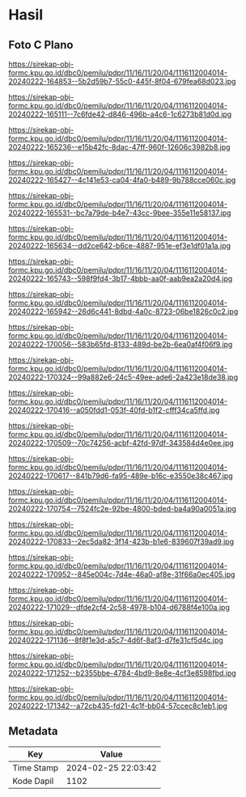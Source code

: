 # Hasil

## Foto C Plano

https://sirekap-obj-formc.kpu.go.id/dbc0/pemilu/pdpr/11/16/11/20/04/1116112004014-20240222-164853--5b2d59b7-55c0-445f-8f04-679fea68d023.jpg

https://sirekap-obj-formc.kpu.go.id/dbc0/pemilu/pdpr/11/16/11/20/04/1116112004014-20240222-165111--7c6fde42-d846-496b-a4c6-1c6273b81d0d.jpg

https://sirekap-obj-formc.kpu.go.id/dbc0/pemilu/pdpr/11/16/11/20/04/1116112004014-20240222-165236--e15b42fc-8dac-47ff-960f-12606c3982b8.jpg

https://sirekap-obj-formc.kpu.go.id/dbc0/pemilu/pdpr/11/16/11/20/04/1116112004014-20240222-165427--4c141e53-ca04-4fa0-b489-9b788cce060c.jpg

https://sirekap-obj-formc.kpu.go.id/dbc0/pemilu/pdpr/11/16/11/20/04/1116112004014-20240222-165531--bc7a79de-b4e7-43cc-9bee-355e11e58137.jpg

https://sirekap-obj-formc.kpu.go.id/dbc0/pemilu/pdpr/11/16/11/20/04/1116112004014-20240222-165634--dd2ce642-b6ce-4887-951e-ef3e1df01a1a.jpg

https://sirekap-obj-formc.kpu.go.id/dbc0/pemilu/pdpr/11/16/11/20/04/1116112004014-20240222-165743--598f9fd4-3b17-4bbb-aa0f-aab9ea2a20d4.jpg

https://sirekap-obj-formc.kpu.go.id/dbc0/pemilu/pdpr/11/16/11/20/04/1116112004014-20240222-165942--26d6c441-8dbd-4a0c-8723-06be1826c0c2.jpg

https://sirekap-obj-formc.kpu.go.id/dbc0/pemilu/pdpr/11/16/11/20/04/1116112004014-20240222-170056--583b65fd-8133-489d-be2b-6ea0af4f06f9.jpg

https://sirekap-obj-formc.kpu.go.id/dbc0/pemilu/pdpr/11/16/11/20/04/1116112004014-20240222-170324--99a882e6-24c5-49ee-ade6-2a423e18de38.jpg

https://sirekap-obj-formc.kpu.go.id/dbc0/pemilu/pdpr/11/16/11/20/04/1116112004014-20240222-170416--a050fdd1-053f-40fd-b1f2-cfff34ca5ffd.jpg

https://sirekap-obj-formc.kpu.go.id/dbc0/pemilu/pdpr/11/16/11/20/04/1116112004014-20240222-170509--70c74256-acbf-42fd-97df-343584d4e0ee.jpg

https://sirekap-obj-formc.kpu.go.id/dbc0/pemilu/pdpr/11/16/11/20/04/1116112004014-20240222-170617--841b79d6-fa95-489e-b16c-e3550e38c467.jpg

https://sirekap-obj-formc.kpu.go.id/dbc0/pemilu/pdpr/11/16/11/20/04/1116112004014-20240222-170754--7524fc2e-92be-4800-bded-ba4a90a0051a.jpg

https://sirekap-obj-formc.kpu.go.id/dbc0/pemilu/pdpr/11/16/11/20/04/1116112004014-20240222-170833--2ec5da82-3f14-423b-b1e6-839607f39ad9.jpg

https://sirekap-obj-formc.kpu.go.id/dbc0/pemilu/pdpr/11/16/11/20/04/1116112004014-20240222-170952--845e004c-7d4e-46a0-af8e-31f66a0ec405.jpg

https://sirekap-obj-formc.kpu.go.id/dbc0/pemilu/pdpr/11/16/11/20/04/1116112004014-20240222-171029--dfde2cf4-2c58-4978-b104-d6788f4e100a.jpg

https://sirekap-obj-formc.kpu.go.id/dbc0/pemilu/pdpr/11/16/11/20/04/1116112004014-20240222-171136--8f8f1e3d-a5c7-4d6f-8af3-d7fe31cf5d4c.jpg

https://sirekap-obj-formc.kpu.go.id/dbc0/pemilu/pdpr/11/16/11/20/04/1116112004014-20240222-171252--b2355bbe-4784-4bd9-8e8e-4cf3e8598fbd.jpg

https://sirekap-obj-formc.kpu.go.id/dbc0/pemilu/pdpr/11/16/11/20/04/1116112004014-20240222-171342--a72cb435-fd21-4c1f-bb04-57ccec8c1eb1.jpg


## Metadata

| Key        | Value               |
| ---------- | ------------------- |
| Time Stamp | 2024-02-25 22:03:42 |
| Kode Dapil | 1102                |



